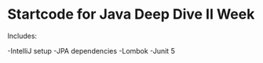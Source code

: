 # Startcode for Java Deep Dive II Week

Includes:

-IntelliJ setup
-JPA dependencies
-Lombok
-Junit 5